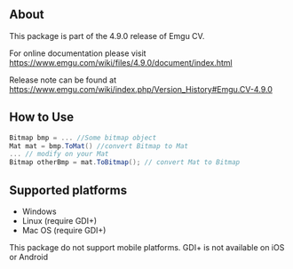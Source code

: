 ## About

This package is part of the 4.9.0 release of Emgu CV. 

For online documentation please visit
<https://www.emgu.com/wiki/files/4.9.0/document/index.html>

Release note can be found at
<https://www.emgu.com/wiki/index.php/Version_History#Emgu.CV-4.9.0>

## How to Use

```csharp
Bitmap bmp = ... //Some bitmap object
Mat mat = bmp.ToMat() //convert Bitmap to Mat
... // modify on your Mat
Bitmap otherBmp = mat.ToBitmap(); // convert Mat to Bitmap
```

## Supported platforms

* Windows
* Linux (require GDI+)
* Mac OS (require GDI+)

This package do not support mobile platforms. GDI+ is not available on iOS or Android
